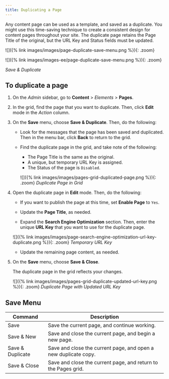 ```yaml
---
title: Duplicating a Page
---
```


Any content page can be used as a template, and saved as a duplicate. You might use this time-saving technique to create a consistent design for content pages throughout your site. The duplicate page retains the Page Title of the original, but the URL Key and Status fields must be updated.

<!--{% if "Default.CE Only" contains site.edition %}-->
![]({% link images/images/page-duplicate-save-menu.png %}){: .zoom}
<!--{% endif %}-->
<!--{% if "Default.EE-B2B" contains site.edition %}-->
![]({% link images/images-ee/page-duplicate-save-menu.png %}){: .zoom}
<!--{% endif %}-->
_Save &amp; Duplicate_

## To duplicate a page

1. On the _Admin_ sidebar, go to **Content** > _Elements_ > **Pages**.

1. In the grid, find the page that you want to duplicate. Then, click **Edit** mode in the _Action_ column.

1. On the **Save** menu, choose **Save & Duplicate**. Then, do the following:

   - Look for the messages that the page has been saved and duplicated. Then in the menu bar, click **Back** to return to the grid.

   - Find the duplicate page in the grid, and take note of the following:

      - The Page Title is the same as the original.
      - A unique, but temporary URL Key is assigned.
      - The Status of the page is `Disabled`.

      ![]({% link images/images/pages-grid-duplicated-page.png %}){: .zoom}
      _Duplicate Page in Grid_

1. Open the duplicate page in **Edit** mode. Then, do the following:

   - If you want to publish the page at this time, set **Enable Page** to `Yes`.

   - Update the **Page Title**, as needed.

   - Expand the **Search Engine Optimization** section. Then, enter the unique **URL Key** that you want to use for the duplicate page.

   ![]({% link images/images/page-search-engine-optimization-url-key-duplicate.png %}){: .zoom}
   _Temporary URL Key_

   - Update the remaining page content, as needed.

1. On the **Save** menu, choose **Save & Close**.

   The duplicate page in the grid reflects your changes.

   ![]({% link images/images/pages-grid-duplicate-updated-url-key.png %}){: .zoom}
   _Duplicate Page with Updated URL Key_

## Save Menu

|Command|Description|
|--- |--- |
|Save|Save the current page, and continue working.|
|Save & New|Save and close the current page, and begin a new page.|
|Save & Duplicate|Save and close the current page, and open a new duplicate copy.|
|Save & Close|Save and close the current page, and return to the Pages grid.|
